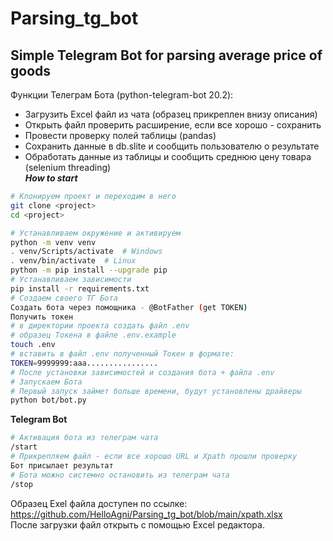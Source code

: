 # Parsing_tg_bot

## Simple Telegram Bot for parsing average price of goods
Функции Телеграм Бота (python-telegram-bot 20.2):  
- Загрузить Excel файл из чата (образец прикреплен внизу описания)
- Открыть файл проверить расширение, если все хорошо - сохранить
- Провести проверку полей таблицы (pandas)
- Сохранить данные в db.slite и сообщить пользователю о результате
- Обработать данные из таблицы и сообщить среднюю цену товара (selenium threading)  
***How to start***  
```bash
# Клонируем проект и переходим в него
git clone <project>
cd <project>
```
```bash
# Устанавливаем окружение и активируем
python -m venv venv
. venv/Scripts/activate  # Windows
. venv/bin/activate  # Linux
python -m pip install --upgrade pip
# Устанавливаем зависимости
pip install -r requirements.txt
# Создаем своего ТГ Бота
Создать бота через помощника - @BotFather (get TOKEN)
Получить токен
# в директории проекта создать файл .env
# образец Токена в файле .env.example
touch .env
# вставить в файл .env полученный Токен в формате:
TOKEN=9999999:aaa................
# После установки зависимостей и создания бота + файла .env
# Запускаем Бота
# Первый запуск займет больше времени, будут установлены драйверы
python bot/bot.py
```
**Telegram Bot**
```bash
# Активация бота из телеграм чата
/start
# Прикрепляем файл - если все хорошо URL и Xpath прошли проверку
Бот присылает результат
# Бота можно системно остановить из телеграм чата
/stop
```
Образец Exel файла доступен по ссылке:  
https://github.com/HelloAgni/Parsing_tg_bot/blob/main/xpath.xlsx  
После загрузки файл открыть с помощью Excel редактора.